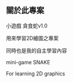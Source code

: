 關於此專案
----------------
小遊戲 貪食蛇v1.0

用來學習2D繪圖之專案

同時也是我的自主學習內容
 
 
mini-game SNAKE

For learning 2D graphics
